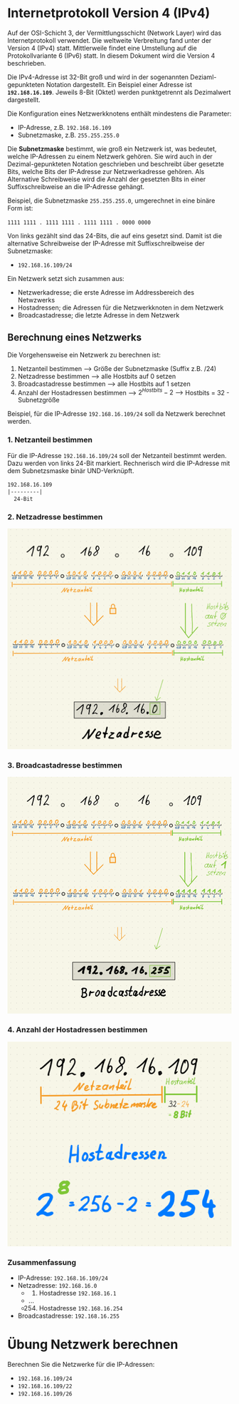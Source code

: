 <!--
author:   Günter Dannoritzer
email:    g.dannoritzer@wvs-ffm.de
version:  1.0.0
date:     18.02.2024
language: de
narrator: Deutsch Female

comment:  Internetprotokoll Version 4 (IPv4); Aufbau der Adresse, Subnetzwerkmaske, 
            Gateway, Berechnung von Netzwerkgrößen; OSI-Schicht 3

logo:     02_img/logo-ipv4.jpg

tags:     LiaScript

link:     https://cdn.jsdelivr.net/chartist.js/latest/chartist.min.css

script:   https://cdn.jsdelivr.net/chartist.js/latest/chartist.min.js

-->

# Internetprotokoll Version 4 (IPv4)

Auf der OSI-Schicht 3, der Vermittlungsschicht (Network Layer) wird das Internetprotokoll verwendet. Die weltweite Verbreitung fand unter der Version 4 (IPv4) statt. Mittlerweile findet eine Umstellung auf die Protokollvariante 6 (IPv6) statt. In diesem Dokument wird die Version 4 beschrieben.

Die IPv4-Adresse ist 32-Bit groß und wird in der sogenannten Deziaml-gepunkteten Notation dargestellt. Ein Beispiel einer Adresse ist **`192.168.16.109`**. Jeweils 8-Bit (Oktet) werden punktgetrennt als Dezimalwert dargestellt.

Die Konfiguration eines Netzwerkknotens enthält mindestens die Parameter:

 * IP-Adresse, z.B. `192.168.16.109`
 * Subnetzmaske, z.B. `255.255.255.0`

 Die **Subnetzmaske** bestimmt, wie groß ein Netzwerk ist, was bedeutet, welche IP-Adressen zu einem Netzwerk gehören. Sie wird auch in der Dezimal-gepunkteten Notation geschrieben und beschreibt über gesetzte Bits, welche Bits der IP-Adresse zur Netzwerkadresse gehören. Als Alternative Schreibweise wird die Anzahl der gesetzten Bits in einer Suffixschreibweise an die IP-Adresse gehängt.

 Beispiel, die Subnetzmaske `255.255.255.0`, umgerechnet in eine binäre Form ist:

 `1111 1111 . 1111 1111 . 1111 1111 . 0000 0000`

 Von links gezählt sind das 24-Bits, die auf eins gesetzt sind. Damit ist die alternative Schreibweise der IP-Adresse mit Suffixschreibweise der Subnetzmaske:

  * `192.168.16.109/24`

 Ein Netzwerk setzt sich zusammen aus:

  * Netzwerkadresse; die erste Adresse im Addressbereich des Netwzwerks
  * Hostadressen; die Adressen für die Netzwerkknoten in dem Netzwerk
  * Broadcastadresse; die letzte Adresse in dem Netzwerk

## Berechnung eines Netzwerks

Die Vorgehensweise ein Netzwerk zu berechnen ist:

 1. Netzanteil bestimmen
     --> Größe der Subnetzmaske (Suffix z.B. /24)
 2. Netzadresse bestimmen
     --> alle Hostbits auf 0 setzen
 3. Broadcastadresse bestimmen
     --> alle Hostbits auf 1 setzen
 4. Anzahl der Hostadressen bestimmen
     --> $2^ {Hostbits}-2$
     --> Hostbits = 32 - Subnetzgröße


Beispiel, für die IP-Adresse `192.168.16.109/24` soll da Netzwerk berechnet werden.

### 1. Netzanteil bestimmen

Für die IP-Adresse `192.168.16.109/24` soll der Netzanteil bestimmt werden. Dazu werden von links 24-Bit markiert. Rechnerisch wird die IP-Adresse mit dem Subnetzsmaske binär UND-Verknüpft.

```
192.168.16.109
|---------|
  24-Bit
```

### 2. Netzadresse bestimmen

![Netzadresse bestimmen. Die Hostbits werden auf 0 gesetzt](02_img/netzadresse-bestimmen.png)


### 3. Broadcastadresse bestimmen

![Broadcastadresse bestimmen. Die Hostbits werden auf 1 gesetzt](02_img/broadcast-bestimmen.png)

### 4. Anzahl der Hostadressen bestimmen

![Anzahl der Hostadressen bestimmen](02_img/anzahl-der-hostadressen-bestimmen.png)

### Zusammenfassung

 * IP-Adresse: `192.168.16.109/24`
 * Netzadresse: `192.168.16.0`
    * 1. Hostadresse `192.168.16.1`
    * ...
    * 254. Hostadresse `192.168.16.254`
 * Broadcastadresse: `192.168.16.255`

# Übung Netzwerk berechnen

Berechnen Sie die Netzwerke für die IP-Adressen:

 * `192.168.16.109/24`
 * `192.168.16.109/22`
 * `192.168.16.109/26`

